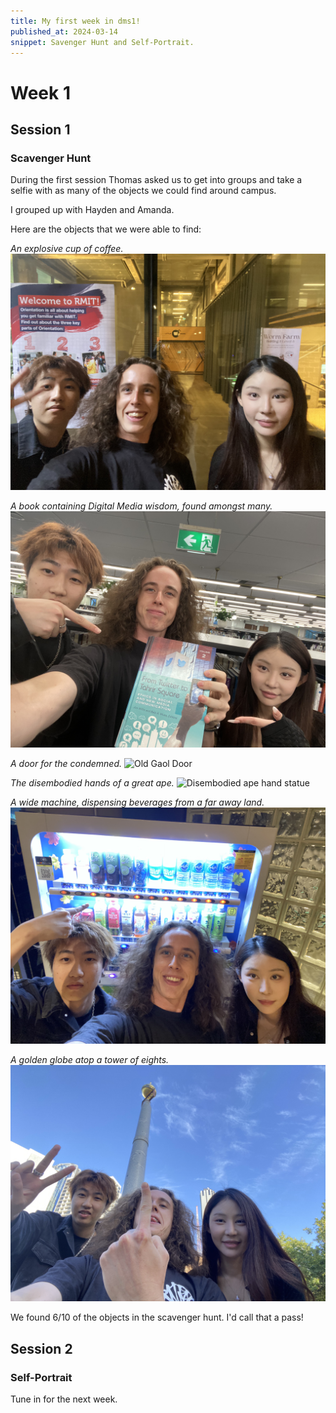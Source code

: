 ```yaml
---
title: My first week in dms1!
published_at: 2024-03-14
snippet: Savenger Hunt and Self-Portrait.
---
```


# Week 1

## Session 1

### Scavenger Hunt

During the first session Thomas asked us to get into groups and take a selfie with as many of the objects we could find around campus.

I grouped up with Hayden and Amanda.

Here are the objects that we were able to find:

_An explosive cup of coffee._
![Explosive Coffee Cup](/static/w01s01/Bang!Caffeine.jpg)

_A book containing Digital Media wisdom, found amongst many._
![Digital Media Book](static/w01s01/Book-of-Wisdom.jpg)

_A door for the condemned._
![Old Gaol Door](static/w01s01/door4condemned.jpg)

_The disembodied hands of a great ape._
![Disembodied ape hand statue](static/w01s01/Disembodied-apehands.jpg)

_A wide machine, dispensing beverages from a far away land._
![Bevs all faraway](static/w01s01/Bevs-alla-faraway.jpg)

_A golden globe atop a tower of eights._
![Golden Globe](static/w01s01/Golden-Globe.jpg)

We found 6/10 of the objects in the scavenger hunt. I'd call that a pass!


## Session 2

### Self-Portrait




Tune in for the next week. 
